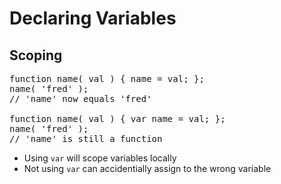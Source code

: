 # Declaring Variables
## Scoping

<pre class="code javascript" >
function name( val ) { name = val; };
name( 'fred' );
// 'name' now equals 'fred'

function name( val ) { var name = val; };
name( 'fred' );
// 'name' is still a function
</pre>

* Using `var` will scope variables locally
* Not using `var` can accidentially assign to the wrong variable